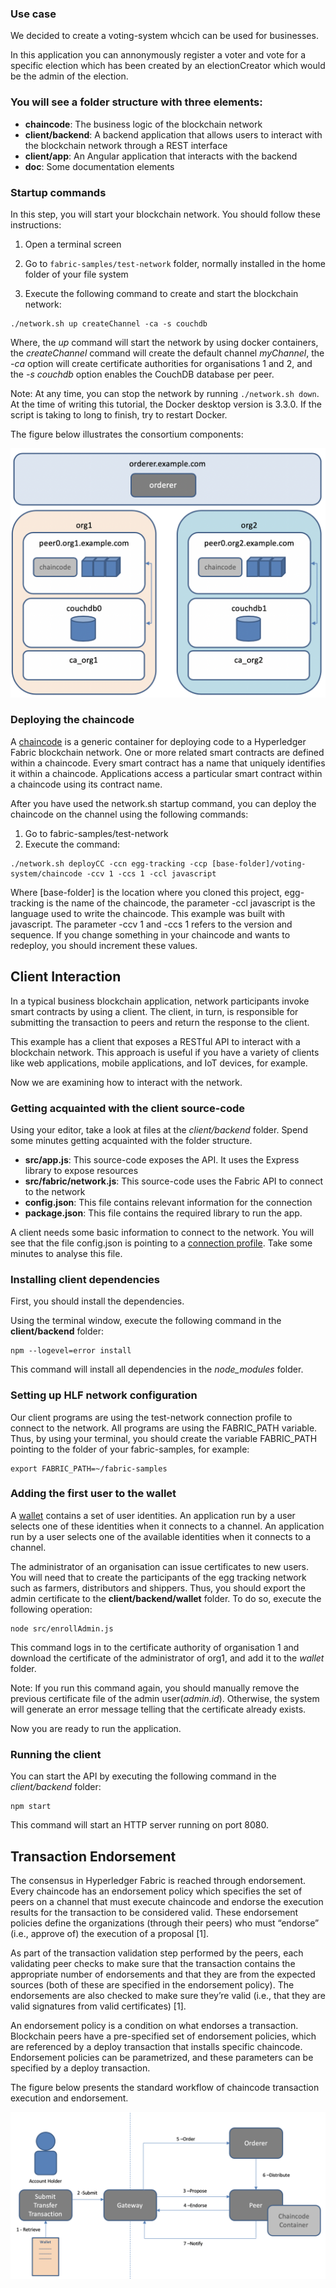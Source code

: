 ### Use case

We decided to create a voting-system whcich can be used for businesses.

In this application you can annonymously register a voter and vote for a specific election which has been created by an electionCreator which would be the admin of the election.


### You will see a folder structure with three elements:

* **chaincode**: The business logic of the blockchain network
* **client/backend**: A backend application that allows users to interact with the blockchain network through a REST interface
* **client/app**: An Angular application that interacts with the backend
* **doc**: Some documentation elements

### Startup commands

In this step, you will start your blockchain network. You should follow these instructions:

1. Open a terminal screen

3. Go to `fabric-samples/test-network` folder, normally installed in the home folder of your file system

5. Execute the following command to create and start the blockchain network: 

```
./network.sh up createChannel -ca -s couchdb 
```

Where, the *up* command will start the network by using docker containers, the *createChannel* command will create the default channel *myChannel*, the *-ca* option will create certificate authorities for organisations 1 and 2, and the *-s couchdb* option enables the CouchDB database per peer. 

Note: At any time, you can stop the network by running `./network.sh down`. At the time of writing this tutorial, the Docker desktop version is 3.3.0. If the script is taking to long to finish, try to restart Docker.

The figure below illustrates the consortium components:

![](doc/img/arch.png)

### Deploying the chaincode

A [chaincode](https://hyperledger-fabric.readthedocs.io/en/latest/developapps/contractname.html#chaincode) is a generic container for deploying code to a Hyperledger Fabric blockchain network. One or more related smart contracts are defined within a chaincode. Every smart contract has a name that uniquely identifies it within a chaincode. Applications access a particular smart contract within a chaincode using its contract name.

After you have used the network.sh startup command, you can deploy the chaincode on the channel using the following commands:

1. Go to fabric-samples/test-network
2. Execute the command:

```
./network.sh deployCC -ccn egg-tracking -ccp [base-folder]/voting-system/chaincode -ccv 1 -ccs 1 -ccl javascript
```

Where [base-folder] is the location where you cloned this project, egg-tracking is the name of the chaincode, the parameter -ccl javascript is the language used to write the chaincode. This example was built with javascript. The parameter -ccv 1 and -ccs 1 refers to the version and sequence. If you change something in your chaincode and wants to redeploy, you should increment these values.

## Client Interaction

In a typical business blockchain application, network participants invoke smart contracts by using a client. The client, in turn, is responsible for submitting the transaction to peers and return the response to the client. 

This example has a client that exposes a RESTful API to interact with a blockchain network. This approach is useful if you have a variety of clients like web applications, mobile applications, and IoT devices, for example. 

Now we are examining how to interact with the network.

### Getting acquainted with the client source-code

Using your editor, take a look at files at the *client/backend* folder. Spend some minutes getting acquainted with the folder structure.

* **src/app.js**: This source-code exposes the API. It uses the Express library to expose resources
* **src/fabric/network.js**: This source-code uses the Fabric API to connect to the network
* **config.json**: This file contains relevant information for the connection
* **package.json**: This file contains the required library to run the app.

A client needs some basic information to connect to the network. You will see that the file config.json is pointing to a [connection profile](https://hyperledger-fabric.readthedocs.io/en/latest/developapps/connectionprofile.html). Take some minutes to analyse this file.

### Installing client dependencies 

First, you should install the dependencies.

Using the terminal window, execute the following command in the **client/backend** folder:

```
npm --logevel=error install
```

This command will install all dependencies in the *node_modules* folder.

### Setting up HLF network configuration

Our client programs are using the test-network connection profile to connect to the network. All programs are using the FABRIC_PATH variable. Thus, by using your terminal, you should create the variable FABRIC_PATH pointing to the folder of your fabric-samples, for example:

```
export FABRIC_PATH=~/fabric-samples
```

### Adding the first user to the wallet

A [wallet](https://hyperledger-fabric.readthedocs.io/en/latest/developapps/wallet.html) contains a set of user identities. An application run by a user selects one of these identities when it connects to a channel. An application run by a user selects one of the available identities when it connects to a channel.

The administrator of an organisation can issue certificates to new users. You will need that to create the participants of the egg tracking network such as farmers, distributors and shippers. Thus, you should export the admin certificate to the **client/backend/wallet** folder. To do so, execute the following operation:

```
node src/enrollAdmin.js
```

This command logs in to the certificate authority of organisation 1 and download the certificate of the administrator of org1, and add it to the *wallet* folder. 

Note: If you run this command again, you should manually remove the previous certificate file of the admin user(*admin.id*). Otherwise, the system will generate an error message telling that the certificate already exists.

Now you are ready to run the application.

### Running the client

You can start the API by executing the following command in the *client/backend* folder:

```
npm start
```

This command will start an HTTP server running on port 8080.

## Transaction Endorsement

The consensus in Hyperledger Fabric is reached through endorsement. Every chaincode has an endorsement policy which specifies the set of peers on a channel that must execute chaincode and endorse the execution results for the transaction to be considered valid. These endorsement policies define the organizations (through their peers) who must “endorse” (i.e., approve of) the execution of a proposal [1].

As part of the transaction validation step performed by the peers, each validating peer checks to make sure that the transaction contains the appropriate number of endorsements and that they are from the expected sources (both of these are specified in the endorsement policy). The endorsements are also checked to make sure they’re valid (i.e., that they are valid signatures from valid certificates) [1].

An endorsement policy is a condition on what endorses a transaction. Blockchain peers have a pre-specified set of endorsement policies, which are referenced by a deploy transaction that installs specific chaincode. Endorsement policies can be parametrized, and these parameters can be specified by a deploy transaction.


The figure below presents the standard workflow of chaincode transaction execution and endorsement.

![](doc/img/transaction.png)
